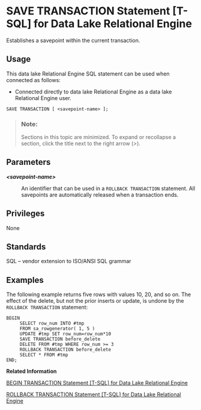 <!-- loioa624b80484f210159389bf077847f59d -->

# SAVE TRANSACTION Statement \[T-SQL\] for Data Lake Relational Engine

Establishes a savepoint within the current transaction.



<a name="loioa624b80484f210159389bf077847f59d__section_ovp_dvr_znb"/>

## Usage

This data lake Relational Engine SQL statement can be used when connected as follows:

-   Connected directly to data lake Relational Engine as a data lake Relational Engine user.



```
SAVE TRANSACTION [ <savepoint-name> ];
```



> ### Note:  
> Sections in this topic are minimized. To expand or recollapse a section, click the title next to the right arrow \(*\>*\).



<a name="loioa624b80484f210159389bf077847f59d__IQ_Parameters"/>

## Parameters


<dl>
<dt><b>

*<savepoint-name\>*

</b></dt>
<dd>

An identifier that can be used in a `ROLLBACK TRANSACTION` statement. All savepoints are automatically released when a transaction ends.



</dd>
</dl>



<a name="loioa624b80484f210159389bf077847f59d__IQ_Permissions"/>

## Privileges

None



<a name="loioa624b80484f210159389bf077847f59d__IQ_Standards"/>

## Standards

SQL – vendor extension to ISO/ANSI SQL grammar



<a name="loioa624b80484f210159389bf077847f59d__IQ_Examples"/>

## Examples

The following example returns five rows with values 10, 20, and so on. The effect of the delete, but not the prior inserts or update, is undone by the `ROLLBACK TRANSACTION` statement:

```
BEGIN
     SELECT row_num INTO #tmp 
     FROM sa_rowgenerator( 1, 5 ) 
     UPDATE #tmp SET row_num=row_num*10
     SAVE TRANSACTION before_delete
     DELETE FROM #tmp WHERE row_num >= 3
     ROLLBACK TRANSACTION before_delete
     SELECT * FROM #tmp
END;
```

**Related Information**  


[BEGIN TRANSACTION Statement \[T-SQL\] for Data Lake Relational Engine](begin-transaction-statement-t-sql-for-data-lake-relational-engine-a61490f.md "Use this statement to begin a user-defined transaction.")

[ROLLBACK TRANSACTION Statement \[T-SQL\] for Data Lake Relational Engine](rollback-transaction-statement-t-sql-for-data-lake-relational-engine-a624594.md "Cancels any changes made since a savepoint was established using SAVE TRANSACTION. Changes made prior to the SAVE TRANSACTION are not undone; they are still pending.")

